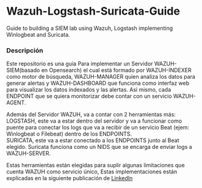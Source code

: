 # Wazuh-Logstash-Suricata-Guide
Guide to building a SIEM lab using Wazuh, Logstash implementing Winlogbeat and Suricata.

### Descripción
Este repositorio es una guía Para implementar un Servidor WAZUH-SIEM(basado en Opensearch) el cual está formado por WAZUH-INDEXER como motor de búsqueda, WAZUH-MANAGER quien analiza los datos para generar alertas y WAZUH-DASHBOARD que funciona como interfaz web para visualizar los datos indexados y las alertas. Así mismo, cada ENDPOINT que se quiera monitorizar debe contar con un servicio WAZUH-AGENT.</br>

Además del Servidor WAZUH, va a contar con 2 herramientas más:</br>
LOGSTASH, este va a estar dentro del servidor y va a funcionar como puente para conectar los logs que va a recibir de un servicio Beat (ejem: Winlogbeat o Filebeat) dentro de los ENDPOINTS.</br>
SURICATA, este va a estar conectado a los ENDPOINTS junto al Beat elegido. Suricata funciona como un NIDS que se encarga de enviar logs a WAZUH-SERVER.</br>

Estas herramientas están elegidas para suplir algunas limitaciones que cuenta WAZUH como servicio único, Estas implementaciones están explicadas en la siguiente publicación de [LinkedIn](https://www.linkedin.com/posts/alejo-bergero-688a9531a_ciberseguridad-soc-siem-activity-7330185477112614912-jbzA?utm_source=share&utm_medium=member_desktop&rcm=ACoAAFD2VogBamGpXj3dO3QI9REDzrwa2Gi2pmQ)
